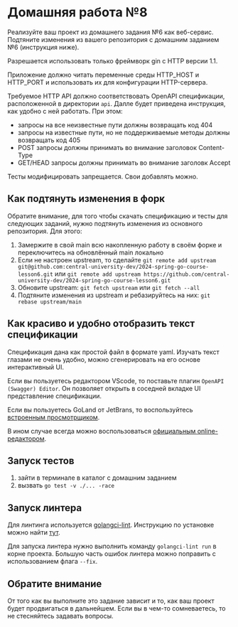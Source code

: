 # Домашняя работа №8

Реализуйте ваш проект из домашнего задания №6 как веб-сервис. Подтяните изменения из вашего репозитория с домашним заданием №6 (инструкция ниже).

Разрешается использовать только фреймворк gin с HTTP версии 1.1.

Приложение должно читать переменные среды HTTP_HOST и HTTP_PORT и использовать их для конфигурации HTTP-сервера.

Требуемое HTTP API должно соответствовать OpenAPI спецификации, расположенной в директории `api`. Далле будет приведена инструкция, как удобно с ней работать. При этом:

- запросы на все неизвестные пути должны возвращать код 404
- запросы на известные пути, но не поддерживаемые методы должны возвращать код 405
- POST запросы должны принимать во внимание заголовок Content-Type
- GET/HEAD запросы должны принимать во внимание заголовк Accept

Тесты модифицировать запрещается. Свои добавлять можно.

## Как подтянуть изменения в форк

Обратите внимание, для того чтобы скачать спецификацию и тесты для следующих заданий, нужно подтянуть изменения из основного репозитория.
Для этого:

1. Замержите в свой main всю накопленную работу в своём форке и переключитесь на обновлённый main локально
2. Если не настроен upstream, то сделайте ```git remote add upstream git@github.com:central-university-dev/2024-spring-go-course-lesson6.git``` или ```git remote add upstream https://github.com/central-university-dev/2024-spring-go-course-lesson6.git```
3. Обновите upstream: ```git fetch upstream``` или ```git fetch --all```
4. Подтяните изменения из upstream и ребазируйтесь на них: ```git rebase upstream/main```

## Как красиво и удобно отобразить текст спецификации

Спецификация дана как простой файл в формате yaml. Изучать текст глазами не очень удобно, можно сгенерировать на его основе интерактивный UI.

Если вы пользуетесь редактором VScode, то поставьте плагин `OpenAPI (Swagger) Editor`. Он позволяет открыть в соседней вкладке UI представление спецификации.

Если вы пользуетесь GoLand от JetBrans, то воспользуйтесь [встроенным просмотрщиком](https://www.jetbrains.com/help/idea/openapi.html#preview-api).

В ином случае всегда можно воспользоваться [официальным online-редактором](https://editor-next.swagger.io/).

## Запуск тестов

1. зайти в терминале в каталог с домашним заданием
2. вызвать ```go test -v ./... -race```

## Запуск линтера

Для линтинга используется [golangci-lint](https://golangci-lint.run/).
Инструкцию по установке можно найти [тут](https://golangci-lint.run/usage/install/).

Для запуска линтера нужно выполнить команду `golangci-lint run` в корне проекта.
Большую часть ошибок линтера можно поправить с использованием флага `--fix`.

## Обратите внимание

От того как вы выполните это задание зависит и то, как ваш проект будет продвигаться в дальнейшем. Если вы в чем-то сомневаетесь, то не стесняйтесь задавать вопросы.
